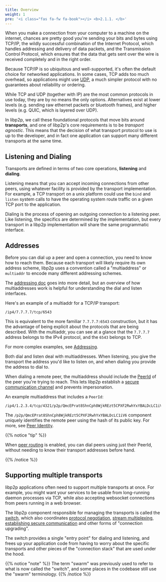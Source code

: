 ```yaml
---
title: Overview
weight: 1
pre: '<i class="fas fa-fw fa-book"></i> <b>2.1.1. </b>'
---
```


When you make a connection from your computer to a machine on the internet,
chances are pretty good you're sending your bits and bytes using TCP/IP, the
wildly successful combination of the Internet Protocol, which handles addressing
and delivery of data packets, and the Transmission Control Protocol, which
ensures that the data that gets sent over the wire is received completely and in
the right order.

Because TCP/IP is so ubiquitous and well-supported, it's often the default
choice for networked applications. In some cases, TCP adds too much overhead,
so applications might use [UDP](https://en.wikipedia.org/wiki/User_Datagram_Protocol),
a much simpler protocol with no guarantees about reliability or ordering.

While TCP and UDP (together with IP) are the most common protocols in use today,
they are by no means the only options. Alternatives exist at lower levels
(e.g. sending raw ethernet packets or bluetooth frames), and higher levels
(e.g. QUIC, which is layered over UDP).

In libp2p, we call these foundational protocols that move bits around
**transports**, and one of libp2p's core requirements is to be
*transport agnostic*. This means that the decision of what transport protocol
to use is up to the developer, and in fact one application can support many
different transports at the same time.

## Listening and Dialing
Transports are defined in terms of two core operations, **listening** and
**dialing**.

Listening means that you can accept incoming connections from other peers,
using whatever facility is provided by the
transport implementation. For example, a TCP transport on a unix platform could
use the `bind` and `listen` system calls to have the operating system route
traffic on a given TCP port to the application.

Dialing is the process of opening an outgoing connection to a listening peer.
Like listening, the specifics are determined by the implementation, but every
transport in a libp2p implementation will share the same programmatic interface.

## Addresses

Before you can dial up a peer and open a connection, you need to know how to
reach them. Because each transport will likely require its own address scheme,
libp2p uses a convention called a "multiaddress" or `multiaddr` to encode
many different addressing schemes.

The [addressing doc](/concepts/addressing/) goes into more detail, but an overview of
how multiaddresses work is helpful for understanding the dial and listen
interfaces.

Here's an example of a multiaddr for a TCP/IP transport:

```
/ip4/7.7.7.7/tcp/6543
```

This is equivalent to the more familiar `7.7.7.7:6543` construction, but it
has the advantage of being explicit about the protocols that are being
described. With the multiaddr, you can see at a glance that the `7.7.7.7`
address belongs to the IPv4 protocol, and the `6543` belongs to TCP.

For more complex examples, see [Addressing](/concepts/addressing/).

Both dial and listen deal with multiaddresses. When listening, you give the
transport the address you'd like to listen on, and when dialing you provide the
address to dial to.

When dialing a remote peer, the multiaddress should include the
[PeerId](/concepts/peer-id/) of the peer you're trying to reach.
This lets libp2p establish a [secure communication channel](/concepts/secure-comms/)
and prevents impersonation.

An example multiaddress that includes a `PeerId`:

```
/ip4/1.2.3.4/tcp/4321/p2p/QmcEPrat8ShnCph8WjkREzt5CPXF2RwhYxYBALDcLC1iV6
```

The `/p2p/QmcEPrat8ShnCph8WjkREzt5CPXF2RwhYxYBALDcLC1iV6` component uniquely
identifies the remote peer using the hash of its public key.
For more, see [Peer Identity](/concepts/peer-id/).

{{% notice "tip" %}}

When [peer routing](/concepts/peer-routing/) is enabled, you can dial peers
using just their PeerId, without needing to know their transport addresses
before hand.

{{% /notice %}}

## Supporting multiple transports

libp2p applications often need to support multiple transports at once. For
example, you might want your services to be usable from long-running daemon
processes via TCP, while also accepting websocket connections from peers running
in a web browser.

The libp2p component responsible for managing the transports is called the
[switch][definition_switch], which also coordinates
[protocol negotiation](/concepts/protocols/#protocol-negotiation),
[stream multiplexing](/concepts/stream-multiplexing),
[establishing secure communication](/concepts/secure-comms/) and other forms of
"connection upgrading".

The switch provides a single "entry point" for dialing and listening, and frees
up your application code from having to worry about the specific transports
and other pieces of the "connection stack" that are used under the hood.

{{% notice "note" %}}
The term "swarm" was previously used to refer to what is now called the "switch",
and some places in the codebase still use the "swarm" terminology.
{{% /notice %}}

[definition_switch]: /reference/glossary/#switch
